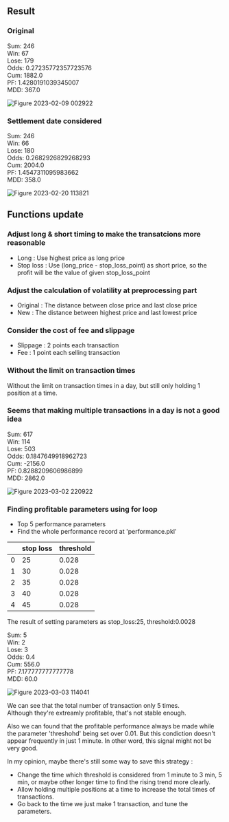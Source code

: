 ## Result

### Original
Sum: 246  
Win: 67  
Lose: 179  
Odds: 0.27235772357723576  
Cum: 1882.0  
PF: 1.4280191039345007  
MDD: 367.0  

![Figure 2023-02-09 002922](https://user-images.githubusercontent.com/34659552/217591381-591efa46-821c-45aa-ba19-2fdce3065edf.png)

### Settlement date considered
Sum: 246  
Win: 66  
Lose: 180  
Odds: 0.2682926829268293  
Cum: 2004.0  
PF: 1.4547311095983662  
MDD: 358.0  

![Figure 2023-02-20 113821](https://user-images.githubusercontent.com/34659552/220004071-4ace9cb8-fd6b-48a6-8a91-97a616ecc897.png)

## Functions update

### Adjust long & short timing to make the transatcions more reasonable

- Long : Use highest price as long price
- Stop loss : Use (long_price - stop_loss_point) as short price, so the profit will be the value of given stop_loss_point

### Adjust the calculation of volatility at preprocessing part

- Original : The distance between close price and last close price
- New : The distance between highest price and last lowest price

### Consider the cost of fee and slippage

- Slippage : 2 points each transaction
- Fee : 1 point each selling transaction  

### Without the limit on transaction times
Without the limit on transaction times in a day, but still only holding 1 position at a time.

### Seems that making multiple transactions in a day is not a good idea

Sum: 617   
Win: 114    
Lose: 503  
Odds: 0.1847649918962723  
Cum: -2156.0  
PF: 0.8288209606986899  
MDD: 2862.0

![Figure 2023-03-02 220922](https://user-images.githubusercontent.com/34659552/222451948-05e5aca9-c0c3-40e2-914f-c0bb3eabbf25.png)


### Finding profitable parameters using for loop

- Top 5 performance parameters   
- Find the whole performance record at 'performance.pkl'    

|  | stop loss | threshold |
| --- | --- | --- |
| 0 | 25 | 0.028 |
| 1 | 30 | 0.028 |
| 2 | 35 | 0.028 |
| 3 | 40 | 0.028 |
| 4 | 45 | 0.028 |

The result of setting parameters as stop_loss:25, threshold:0.0028

Sum: 5  
Win: 2  
Lose: 3  
Odds: 0.4  
Cum: 556.0  
PF: 7.177777777777778  
MDD: 60.0  

![Figure 2023-03-03 114041](https://user-images.githubusercontent.com/34659552/222625866-68e672f0-6258-42a1-a0c7-9d0053aee677.png)

We can see that the total number of transaction only 5 times.  
Although they're extreamly profitable, that's not stable enough.

Also we can found that the profitable performance always be made while the parameter 'threshohd' being set over 0.01. 
But this condiction doesn't appear frequently in just 1 minute.
In other word, this signal might not be very good. 

In my opinion, maybe there's still some way to save this strategy :
-  Change the time which threshold is considered from 1 minute to 3 min, 5 min, or maybe other longer time to find the rising trend more clearly.  
-  Allow holding multiple positions at a time to increase the total times of transactions.
-  Go back to the time we just make 1 transaction, and tune the parameters.
